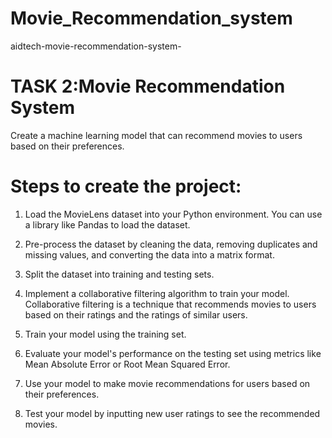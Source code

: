 # Movie_Recommendation_system
aidtech-movie-recommendation-system-

# TASK 2:Movie Recommendation System
Create a machine learning model that can recommend movies to users based on their preferences.

# Steps to create the project:
1. Load the MovieLens dataset into your Python environment. You can use a library like Pandas to load the dataset.

2. Pre-process the dataset by cleaning the data, removing duplicates and missing values, and converting the data into a matrix format.

3. Split the dataset into training and testing sets.

4. Implement a collaborative filtering algorithm to train your model. Collaborative filtering is a technique that recommends movies to users based on their ratings and the ratings of similar users.

5. Train your model using the training set.

6. Evaluate your model's performance on the testing set using metrics like Mean Absolute Error or Root Mean Squared Error.

7. Use your model to make movie recommendations for users based on their preferences.

8. Test your model by inputting new user ratings to see the recommended movies.
